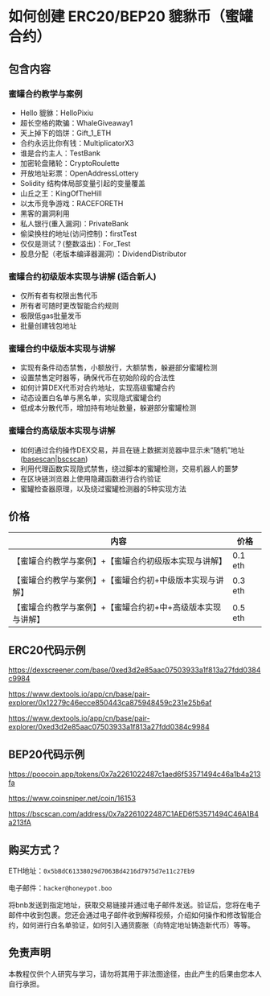 # 如何创建 ERC20/BEP20 貔貅币（蜜罐合约）

## 包含内容

### 蜜罐合约教学与案例

- Hello 貔貅：HelloPixiu
- 超长空格的欺骗：WhaleGiveaway1
- 天上掉下的馅饼：Gift_1_ETH
- 合约永远比你有钱：MultiplicatorX3
- 谁是合约主人：TestBank
- 加密轮盘赌轮：CryptoRoulette
- 开放地址彩票：OpenAddressLottery
- Solidity 结构体局部变量引起的变量覆盖
- 山丘之王：KingOfTheHill
- 以太币竞争游戏：RACEFORETH
- 黑客的漏洞利用
- 私人银行(重入漏洞)：PrivateBank
- 偷梁换柱的地址(访问控制)：firstTest
- 仅仅是测试？(整数溢出)：For_Test
- 股息分配（老版本编译器漏洞）：DividendDistributor

### 蜜罐合约初级版本实现与讲解 (适合新人)

- 仅所有者有权限出售代币
- 所有者可随时更改智能合约规则
- 极限低gas批量发币
- 批量创建钱包地址

### 蜜罐合约中级版本实现与讲解

- 实现有条件动态禁售，小额放行，大额禁售，躲避部分蜜罐检测
- 设置禁售定时器等，确保代币在初始阶段的合法性
- 如何计算DEX代币对合约地址，实现高级蜜罐合约
- 动态设置白名单与黑名单，实现隐式蜜罐合约
- 低成本分散代币，增加持有地址数量，躲避部分蜜罐检测

### 蜜罐合约高级版本实现与讲解

- 如何通过合约操作DEX交易，并且在链上数据浏览器中显示未“随机”地址 ([basescan](https://basescan.org/tx/0x9de5563e52b60e81b91c3d0f3b4445b413156ef31f97f37b82753dd0e8f4a3a3)|[bscscan](https://bscscan.com/tx/0xcf7625872bd52baaef928752a5e22c53292bc0f8eaff46e764a5d2dd77e49daf))
- 利用代理函数实现隐式禁售，绕过脚本的蜜罐检测，交易机器人的噩梦
- 在区块链浏览器上使用隐藏函数进行合约验证
- 蜜罐检查器原理，以及绕过蜜罐检测器的5种实现方法


## 价格

| 内容                                                        | 价格    |
| ----------------------------------------------------------- | ------- |
| 【蜜罐合约教学与案例】+【蜜罐合约初级版本实现与讲解】       | 0.1 eth |
| 【蜜罐合约教学与案例】+【蜜罐合约初+中级版本实现与讲解】    | 0.3 eth |
| 【蜜罐合约教学与案例】+【蜜罐合约初+中+高级版本实现与讲解】 | 0.5 eth |

## ERC20代码示例

https://dexscreener.com/base/0xed3d2e85aac07503933a1f813a27fdd0384c9984

https://www.dextools.io/app/cn/base/pair-explorer/0x12279c46ecce850443ca875948459c231e25b6af

https://www.dextools.io/app/cn/base/pair-explorer/0xed3d2e85aac07503933a1f813a27fdd0384c9984

## BEP20代码示例

https://poocoin.app/tokens/0x7a2261022487c1aed6f53571494c46a1b4a213fa

https://www.coinsniper.net/coin/16153

https://bscscan.com/address/0x7a2261022487C1AED6f53571494C46A1B4a213fA

## 购买方式？

ETH地址：`0x5bBdC61338029d7063Bd4216d7975d7e11c27Eb9`

电子邮件：`hacker@honeypot.boo`

将bnb发送到指定地址，获取交易链接并通过电子邮件发送。验证后，您将在电子邮件中收到包裹。您还会通过电子邮件收到解释视频，介绍如何操作和修改智能合约，如何进行白名单验证，如何引入通货膨胀（向特定地址铸造新代币）等等。

## 免责声明

本教程仅供个人研究与学习，请勿将其用于非法图途径，由此产生的后果由您本人自行承担。
